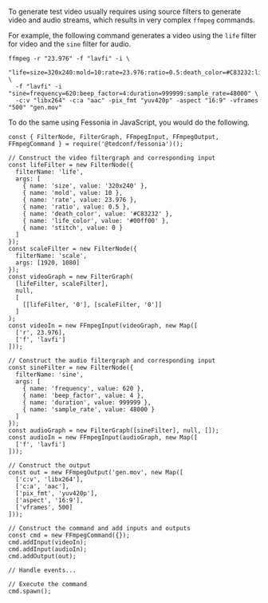 To generate test video usually requires using source filters to generate
video and audio streams, which results in very complex `ffmpeg` commands.

For example, the following command generates a video using the `life`
filter for video and the `sine` filter for audio.

```{bash}
ffmpeg -r "23.976" -f "lavfi" -i \
  "life=size=320x240:mold=10:rate=23.976:ratio=0.5:death_color=#C83232:life_color=#00ff00:stitch=0,scale=1920:1080" \
  -f "lavfi" -i "sine=frequency=620:beep_factor=4:duration=999999:sample_rate=48000" \
  -c:v "libx264" -c:a "aac" -pix_fmt "yuv420p" -aspect "16:9" -vframes "500" "gen.mov"
```

To do the same using Fessonia in JavaScript, you would do the following.

```{javascript}
const { FilterNode, FilterGraph, FFmpegInput, FFmpegOutput, FFmpegCommand } = require('@tedconf/fessonia')();

// Construct the video filtergraph and corresponding input
const lifeFilter = new FilterNode({
  filterName: 'life',
  args: [
    { name: 'size', value: '320x240' },
    { name: 'mold', value: 10 },
    { name: 'rate', value: 23.976 },
    { name: 'ratio', value: 0.5 },
    { name: 'death_color', value: '#C83232' },
    { name: 'life_color', value: '#00ff00' },
    { name: 'stitch', value: 0 }
  ]
});
const scaleFilter = new FilterNode({
  filterName: 'scale',
  args: [1920, 1080]
});
const videoGraph = new FilterGraph(
  [lifeFilter, scaleFilter],
  null,
  [
    [[lifeFilter, '0'], [scaleFilter, '0']]
  ]
);
const videoIn = new FFmpegInput(videoGraph, new Map([
  ['r', 23.976],
  ['f', 'lavfi']
]));

// Construct the audio filtergraph and corresponding input
const sineFilter = new FilterNode({
  filterName: 'sine',
  args: [
    { name: 'frequency', value: 620 },
    { name: 'beep_factor', value: 4 },
    { name: 'duration', value: 999999 },
    { name: 'sample_rate', value: 48000 }
  ]
});
const audioGraph = new FilterGraph([sineFilter], null, []);
const audioIn = new FFmpegInput(audioGraph, new Map([
  ['f', 'lavfi']
]));

// Construct the output
const out = new FFmpegOutput('gen.mov', new Map([
  ['c:v', 'libx264'],
  ['c:a', 'aac'],
  ['pix_fmt', 'yuv420p'],
  ['aspect', '16:9'],
  ['vframes', 500]
]));

// Construct the command and add inputs and outputs
const cmd = new FFmpegCommand({});
cmd.addInput(videoIn);
cmd.addInput(audioIn);
cmd.addOutput(out);

// Handle events...

// Execute the command
cmd.spawn();
```